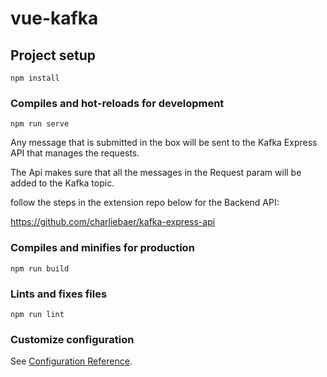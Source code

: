 # vue-kafka

## Project setup
```
npm install
```

### Compiles and hot-reloads for development
```
npm run serve
```
Any message that is submitted in the box will be sent to the Kafka Express API that manages the requests.

The Api makes sure that all the messages in the Request param will be added to the Kafka topic.

follow the steps in the extension repo below for the Backend API:

https://github.com/charliebaer/kafka-express-api







### Compiles and minifies for production
```
npm run build
```

### Lints and fixes files
```
npm run lint
```

### Customize configuration
See [Configuration Reference](https://cli.vuejs.org/config/).
